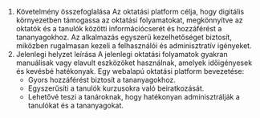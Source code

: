 1. Követelmény összefoglalása
Az oktatási platform célja, hogy digitális környezetben támogassa az oktatási folyamatokat, megkönnyítve az oktatók és a tanulók közötti információcserét és hozzáférést a tananyagokhoz. Az alkalmazás egyszerű kezelhetőséget biztosít, miközben rugalmasan kezeli a felhasználói és adminisztratív igényeket.
2. Jelenlegi helyzet leírása
A jelenlegi oktatási folyamatok gyakran manuálisak vagy elavult eszközöket használnak, amelyek időigényesek és kevésbé hatékonyak. Egy webalapú oktatási platform bevezetése:
   - Gyors hozzáférést biztosít a tananyagokhoz.
   - Egyszerűsíti a tanulók kurzusokra való beiratkozását.
   - Lehetővé teszi a tanároknak, hogy hatékonyan           adminisztrálják a tanulókat és a tananyagokat.
